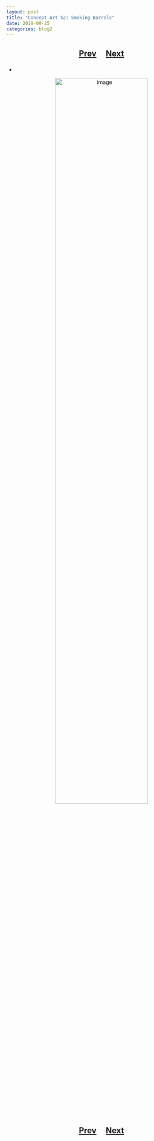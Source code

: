 ```yaml
---
layout: post
title: "Concept Art 52: Smoking Barrels"
date: 2019-09-25
categories: blog2
---
```


<h2>
  <p style="text-align:center;">
    <a href="/wingsofthechorus/archive/2019/08/27/conceptart51">Prev</a>
    &nbsp;&nbsp;&nbsp;
    <a href="/wingsofthechorus/archive/">Next</a>
  </p>
</h2>

-

<p style="text-align:center;">
  <img src="/wingsofthechorus/images/conceptart/ca52.png" width="70%" alt="image"/>
</p>

<h2>
  <p style="text-align:center;">
    <a href="/wingsofthechorus/archive/2019/08/27/conceptart51">Prev</a>
    &nbsp;&nbsp;&nbsp;
    <a href="/wingsofthechorus/archive/">Next</a>
  </p>
</h2>
